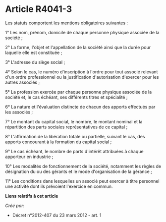 # Article R4041-3

Les statuts comportent les mentions obligatoires suivantes :

1° Les nom, prénom, domicile de chaque personne physique associée de la société ;

2° La forme, l'objet et l'appellation de la société ainsi que la durée pour laquelle elle est constituée ;

3° L'adresse du siège social ;

4° Selon le cas, le numéro d'inscription à l'ordre pour tout associé relevant d'un ordre professionnel ou la justification
d'autorisation d'exercer pour les autres associés ;

5° La profession exercée par chaque personne physique associée de la société et, le cas échéant, ses différents titres et
spécialité ;

6° La nature et l'évaluation distincte de chacun des apports effectués par les associés ;

7° Le montant du capital social, le nombre, le montant nominal et la répartition des parts sociales représentatives de ce
capital ;

8° L'affirmation de la libération totale ou partielle, suivant le cas, des apports concourant à la formation du capital
social ;

9° Le cas échéant, le nombre de parts d'intérêt attribuées à chaque apporteur en industrie ;

10° Les modalités de fonctionnement de la société, notamment les règles de désignation du ou des gérants et le mode
d'organisation de la gérance ;

11° Les conditions dans lesquelles un associé peut exercer à titre personnel une activité dont ils prévoient l'exercice en
commun.

**Liens relatifs à cet article**

_Créé par_:

  - Décret n°2012-407 du 23 mars 2012 - art. 1
